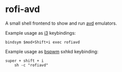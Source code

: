 rofi-avd
=========

A small shell frontend to show and run [avd](https://developer.android.com/studio/run/managing-avds) emulators.

Example usage as [i3](http://i3wm.org) keybindings:

    bindsym $mod+Shift+i exec rofiavd

Example usage as [bspwm](https://wiki.archlinux.org/index.php/Bspwm) sxhkd keybinding:

    super + shift + i
        sh -c "rofiavd"
